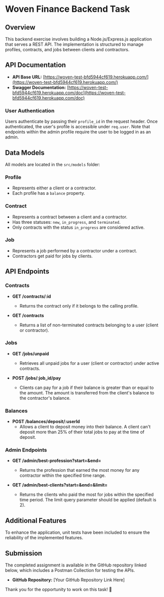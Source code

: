 
# Woven Finance Backend Task

## Overview
This backend exercise involves building a Node.js/Express.js application that serves a REST API. The implementation is structured to manage profiles, contracts, and jobs between clients and contractors.

## API Documentation
- **API Base URL:** [https://woven-test-bfd5944cf619.herokuapp.com/](https://woven-test-bfd5944cf619.herokuapp.com/)
- **Swagger Documentation:** [https://woven-test-bfd5944cf619.herokuapp.com/doc](https://woven-test-bfd5944cf619.herokuapp.com/doc)

### User Authentication
Users authenticate by passing their `profile_id` in the request header. Once authenticated, the user's profile is accessible under `req.user`. Note that endpoints within the admin profile require the user to be logged in as an admin.

## Data Models
All models are located in the `src/models` folder:

### Profile
- Represents either a client or a contractor.
- Each profile has a `balance` property.

### Contract
- Represents a contract between a client and a contractor.
- Has three statuses: `new`, `in_progress`, and `terminated`.
- Only contracts with the status `in_progress` are considered active.

### Job
- Represents a job performed by a contractor under a contract.
- Contractors get paid for jobs by clients.

## API Endpoints
### Contracts
- **GET /contracts/:id**
  - Returns the contract only if it belongs to the calling profile.
  
- **GET /contracts**
  - Returns a list of non-terminated contracts belonging to a user (client or contractor).
  
### Jobs
- **GET /jobs/unpaid**
  - Retrieves all unpaid jobs for a user (client or contractor) under active contracts.
  
- **POST /jobs/:job_id/pay**
  - Clients can pay for a job if their balance is greater than or equal to the amount. The amount is transferred from the client's balance to the contractor's balance.

### Balances
- **POST /balances/deposit/:userId**
  - Allows a client to deposit money into their balance. A client can't deposit more than 25% of their total jobs to pay at the time of deposit.

### Admin Endpoints
- **GET /admin/best-profession?start=<date>&end=<date>**
  - Returns the profession that earned the most money for any contractor within the specified time range.
  
- **GET /admin/best-clients?start=<date>&end=<date>&limit=<integer>**
  - Returns the clients who paid the most for jobs within the specified time period. The limit query parameter should be applied (default is 2).

## Additional Features
To enhance the application, unit tests have been included to ensure the reliability of the implemented features.

## Submission
The completed assignment is available in the GitHub repository linked below, which includes a Postman Collection for testing the APIs.

- **GitHub Repository:** [Your GitHub Repository Link Here]

Thank you for the opportunity to work on this task! 🙏
